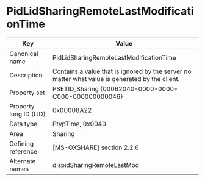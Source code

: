 # PidLidSharingRemoteLastModificationTime

| Key | Value |
|---|---|
| Canonical name | PidLidSharingRemoteLastModificationTime |
| Description | Contains a value that is ignored by the server no matter what value is generated by the client. |
| Property set | PSETID_Sharing {00062040-0000-0000-C000-000000000046} |
| Property long ID (LID) | 0x00008A22 |
| Data type | PtypTime, 0x0040 |
| Area | Sharing |
| Defining reference | [MS-OXSHARE] section 2.2.6 |
| Alternate names | dispidSharingRemoteLastMod |

